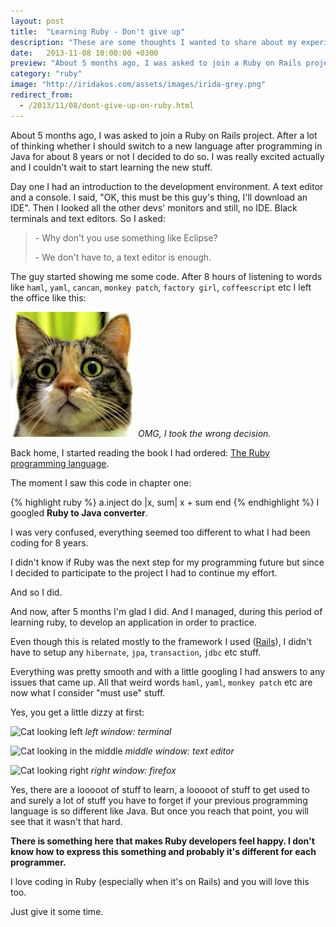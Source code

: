 ```yaml
---
layout: post
title:  "Learning Ruby - Don't give up"
description: "These are some thoughts I wanted to share about my experience as a developer switching from Java to Ruby"
date:   2013-11-08 10:00:00 +0300
preview: "About 5 months ago, I was asked to join a Ruby on Rails project. After a lot of thinking whether I should switch to a new language after programming in Java for about 8 years or not I decided to do so."
category: "ruby"
image: "http://iridakos.com/assets/images/irida-grey.png"
redirect_from:
  - /2013/11/08/dont-give-up-on-ruby.html
---
```


About 5 months ago, I was asked to join a Ruby on Rails project. After a lot of thinking whether I should switch to a new language after programming in Java for about 8 years or not I decided to do so.
I was really excited actually and I couldn't wait to start learning the new stuff.

Day one I had an introduction to the development environment. A text editor and a console. I said, "OK, this must be this guy's thing, I'll download an IDE". Then I looked all the other devs' monitors and still, no IDE. Black terminals and text editors. So I asked:

> \- Why don't you use something like Eclipse?
>
> \- We don't have to, a text editor is enough.

The guy started showing me some code. After 8 hours of listening to words like `haml`, `yaml`, `cancan`, `monkey patch`, `factory girl`, `coffeescript` etc I left the office like this:

![What?](/assets/images/irida-small.jpeg)
*OMG, I took the wrong decision.*

Back home, I started reading the book I had ordered: [The Ruby programming language](http://www.amazon.com/Ruby-Programming-Language-David-Flanagan/dp/0596516177).

The moment I saw this code in chapter one:

{% highlight ruby %}
a.inject do |x, sum|
  x + sum
end
{% endhighlight %}
I googled **Ruby to Java converter**.

I was very confused, everything seemed too different to what I had been coding for 8 years.

I didn't know if Ruby was the next step for my programming future but since I decided to participate to the project I had to continue my effort.

And so I did.

And now, after 5 months I'm glad I did. And I managed, during this period of learning ruby, to develop an application in order to practice.

Even though this is related mostly to the framework I used ([Rails](http://rubyonrails.org/)), I didn't have to setup any `hibernate`, `jpa`, `transaction`, `jdbc` etc stuff.

Everything was pretty smooth and with a little googling I had answers to any issues that came up. All that weird words `haml`, `yaml`, `monkey patch` etc are now what I consider "must use" stuff.

Yes, you get a little dizzy at first:

![Cat looking left](http://3.bp.blogspot.com/-YrAG3jyG6ec/UnxzE0n8k8I/AAAAAAAAAPo/embvPY31z2o/s1600/left.png)
*left window: terminal*

![Cat looking in the middle](http://2.bp.blogspot.com/-gxwPxDqK80Q/UnxyAOQP4qI/AAAAAAAAAPg/Bpswk3rINEE/s1600/center.png)
*middle window: text editor*

![Cat looking right](http://2.bp.blogspot.com/-PoGJiJaGztg/Unxx_3RKMsI/AAAAAAAAAPY/nLxfxxs1kQE/s1600/right.png)
*right window: firefox*

Yes, there are a looooot of stuff to learn, a looooot of stuff to get used to and surely a lot of stuff you have to forget if your previous programming language is so different like Java. But once you reach that point, you will see that it wasn't that hard.

**There is something here that makes Ruby developers feel happy. I don't know how to express this something and probably it's different for each programmer.**


I love coding in Ruby (especially when it's on Rails) and you will love this too.

Just give it some time.
